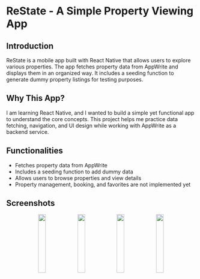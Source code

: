 # ReState - A Simple Property Viewing App

## Introduction  
ReState is a mobile app built with React Native that allows users to explore various properties. The app fetches property data from AppWrite and displays them in an organized way. It includes a seeding function to generate dummy property listings for testing purposes.

## Why This App?  
I am learning React Native, and I wanted to build a simple yet functional app to understand the core concepts. This project helps me practice data fetching, navigation, and UI design while working with AppWrite as a backend service.

## Functionalities  
- Fetches property data from AppWrite  
- Includes a seeding function to add dummy data  
- Allows users to browse properties and view details  
- Property management, booking, and favorites are not implemented yet  

## Screenshots  
<p align="center">
  <img src="https://github.com/user-attachments/assets/4e85a714-8214-4037-864b-b9fae256270a" width="20%" />
  <img src="https://github.com/user-attachments/assets/83441565-970c-432d-a17a-cf617ee60d24" width="20%" />
  <img src="https://github.com/user-attachments/assets/0e0c4166-c874-4fdb-bedb-fb7a7c1e0fe9" width="20%" />
  <img src="https://github.com/user-attachments/assets/658f9118-66db-4fd3-a2d1-05e326dadabe" width="20%" />
</p>
